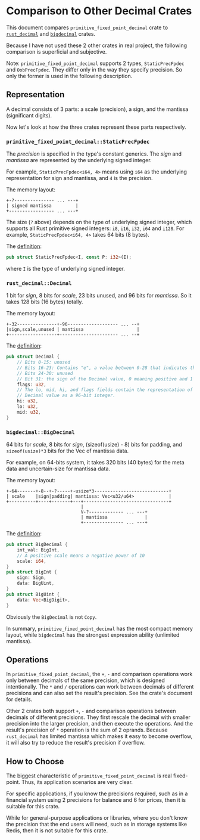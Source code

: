 # Comparison to Other Decimal Crates

This document compares `primitive_fixed_point_decimal` crate to
[`rust_decimal`](https://docs.rs/rust_decimal) and
[`bigdecimal`](https://docs.rs/bigdecimal) crates.

Because I have not used these 2 other crates in real project, the following
comparison is superficial and subjective.

Note: `primitive_fixed_point_decimal` supports 2 types, `StaticPrecFpdec`
and `OobPrecFpdec`. They differ only in the way they specify precision.
So only the former is used in the following description.


## Representation

A decimal consists of 3 parts: a scale (precision), a sign, and the
mantissa (significant digits).

Now let's look at how the three crates represent these parts respectively.


### `primitive_fixed_point_decimal::StaticPrecFpdec`

The *precision* is specified in the type's constant generics. The *sign*
and *mantissa* are represented by the underlying signed integer.

For example, `StaticPrecFpdec<i64, 4>` means using `i64` as the underlying
representation for sign and mantissa, and `4` is the precision.

The memory layout:

```
+-?--------------- ... ---+
| signed mantissa         |
+----------------- ... ---+
```

The size (`?` above) depends on the type of underlying signed integer,
which supports all Rust primitive signed integers: `i8`, `i16`, `i32`,
`i64` and `i128`. For example, `StaticPrecFpdec<i64, 4>` takes 64 bits
(8 bytes).

The [definition](https://docs.rs/primitive_fixed_point_decimal/latest/src/primitive_fixed_point_decimal/static_prec_fpdec.rs.html#18):

```rust
pub struct StaticPrecFpdec<I, const P: i32>(I);
```

where `I` is the type of underlying signed integer.


### `rust_decimal::Decimal`

1 bit for *sign*, 8 bits for *scale*, 23 bits unused, and 96 bits for *mantissa*.
So it takes 128 bits (16 bytes) totally.

The memory layout:

```
+-32---------------+-96------------------- ... --+
|sign,scale,unused | mantissa                    |
+------------------+---------------------- ... --+
```

The [definition](https://docs.rs/rust_decimal/latest/src/rust_decimal/decimal.rs.html#115-126):

```rust
pub struct Decimal {
    // Bits 0-15: unused
    // Bits 16-23: Contains "e", a value between 0-28 that indicates the scale
    // Bits 24-30: unused
    // Bit 31: the sign of the Decimal value, 0 meaning positive and 1 meaning negative.
    flags: u32,
    // The lo, mid, hi, and flags fields contain the representation of the
    // Decimal value as a 96-bit integer.
    hi: u32,
    lo: u32,
    mid: u32,
}
```


### `bigdecimal::BigDecimal`

64 bits for *scale*, 8 bits for *sign*, (sizeof(usize) - 8) bits for padding,
and `sizeof(usize)*3` bits for the Vec of mantissa data.

For example, on 64-bits system, it takes 320 bits (40 bytes) for the meta data
and uncertain-size for mantissa data.

The memory layout:

```
+-64-------+-8--+-?-----+-usize*3----------------------------+
| scale    |sign|padding| mantissa: Vec<u32/u64>             |
+----------+----+-------+---+--------------------------------+
                            |
                            V-?------------- ... ---+
                            | mantissa              |
                            +--------------- ... ---+
```

The [definition](https://docs.rs/bigdecimal/latest/src/bigdecimal/lib.rs.html#206-210):

```rust
pub struct BigDecimal {
    int_val: BigInt,
    // A positive scale means a negative power of 10
    scale: i64,
}
pub struct BigInt {
    sign: Sign,
    data: BigUint,
}
pub struct BigUint {
    data: Vec<BigDigit>,
}
```

Obviously the `BigDecimal` is not `Copy`.


In summary, `primitive_fixed_point_decimal` has the most compact memory layout,
while `bigdecimal` has the strongest expression ability (unlimited mantissa).


## Operations

In `primitive_fixed_point_decimal`, the `+`, `-` and comparison operations
work only between decimals of the same precision, which is designed intentionally.
The `*` and `/` operations can work between decimals of different precisions
and can also set the result's precision. See the crate's document for details.

Other 2 crates both support `+`, `-` and comparison operations between
decimals of different precisions. They first rescale the decimal with smaller
precision into the larger precision, and then execute the operations. And
the result's precision of `*` operation is the sum of 2 oprands. Because
`rust_decimal` has limited mantissa which makes it easy to become overflow,
it will also try to reduce the result's precision if overflow.


## How to Choose

The biggest characteristic of `primitive_fixed_point_decimal` is real
fixed-point. Thus, its application scenarios are very clear.

For specific applications, if you know the precisions required, such as in
a financial system using 2 precisions for balance and 6 for prices, then
it is suitable for this crate.

While for general-purpose applications or libraries, where you don't know the
precision that the end users will need, such as in storage systems like
Redis, then it is not suitable for this crate.
